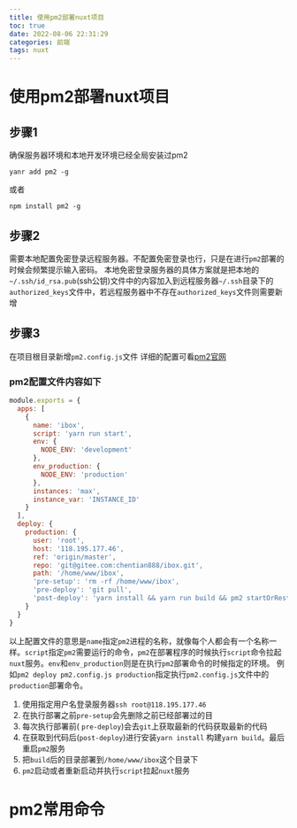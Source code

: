 ```yaml
---
title: 使用pm2部署nuxt项目
toc: true
date: 2022-08-06 22:31:29
categories: 前端
tags: nuxt
---
```

# 使用pm2部署nuxt项目
## 步骤1
确保服务器环境和本地开发环境已经全局安装过pm2
```
yanr add pm2 -g
```
或者
```
npm install pm2 -g
```

## 步骤2
需要本地配置免密登录远程服务器。不配置免密登录也行，只是在进行`pm2`部署的时候会频繁提示输入密码。
本地免密登录服务器的具体方案就是把本地的`~/.ssh/id_rsa.pub`(ssh公钥)文件中的内容加入到远程服务器`~/.ssh`目录下的`authorized_keys`文件中，若远程服务器中不存在`authorized_keys`文件则需要新增

## 步骤3
在项目根目录新增`pm2.config.js`文件
详细的配置可看[pm2官网](https://pm2.io/)

###  pm2配置文件内容如下

```js
module.exports = {
  apps: [
    {
      name: 'ibox',
      script: 'yarn run start',
      env: {
        NODE_ENV: 'development'
      },
      env_production: {
        NODE_ENV: 'production'
      },
      instances: 'max',
      instance_var: 'INSTANCE_ID'
    }
  ],
  deploy: {
    production: {
      user: 'root',
      host: '118.195.177.46',
      ref: 'origin/master',
      repo: 'git@gitee.com:chentian888/ibox.git',
      path: '/home/www/ibox',
      'pre-setup': 'rm -rf /home/www/ibox',
      'pre-deploy': 'git pull',
      'post-deploy': 'yarn install && yarn run build && pm2 startOrRestart pm2.config.js --env production'
    }
  }
}

```
以上配置文件的意思是`name`指定`pm2`进程的名称，就像每个人都会有一个名称一样。`script`指定`pm2`需要运行的命令，`pm2`在部署程序的时候执行`script`命令拉起`nuxt`服务。`env`和`env_production`则是在执行`pm2`部署命令的时候指定的环境。
例如`pm2 deploy pm2.config.js production`指定执行`pm2.config.js`文件中的`production`部署命令。
1. 使用指定用户名登录服务器`ssh root@118.195.177.46`
2. 在执行部署之前`pre-setup`会先删除之前已经部署过的目
3. 每次执行部署前( `pre-deploy`)会去`git`上获取最新的代码获取最新的代码
4. 在获取到代码后(`post-deploy`)进行安装`yarn install` 构建`yarn build`。最后重启`pm2`服务
5. 把`build`后的目录部署到`/home/www/ibox`这个目录下
6. `pm2`启动或者重新启动并执行`script`拉起`nuxt`服务


# pm2常用命令